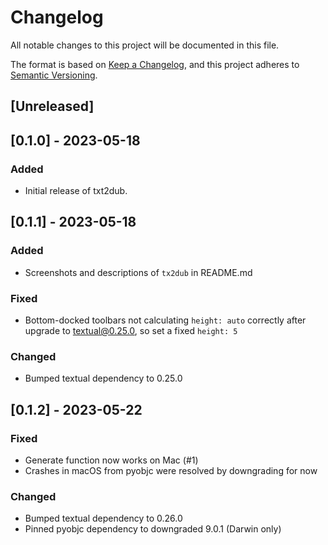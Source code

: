 # Changelog

All notable changes to this project will be documented in this file.

The format is based on [Keep a Changelog](https://keepachangelog.com/en/1.0.0/),
and this project adheres to [Semantic Versioning](https://semver.org/spec/v2.0.0.html).


## [Unreleased]


## [0.1.0] - 2023-05-18

### Added

- Initial release of txt2dub.


## [0.1.1] - 2023-05-18

### Added

- Screenshots and descriptions of `tx2dub` in README.md

### Fixed

- Bottom-docked toolbars not calculating `height: auto` correctly after upgrade to textual@0.25.0, so set a fixed `height: 5`

### Changed

- Bumped textual dependency to 0.25.0


## [0.1.2] - 2023-05-22

### Fixed

- Generate function now works on Mac (#1)
- Crashes in macOS from pyobjc were resolved by downgrading for now

### Changed

- Bumped textual dependency to 0.26.0
- Pinned pyobjc dependency to downgraded 9.0.1 (Darwin only)
